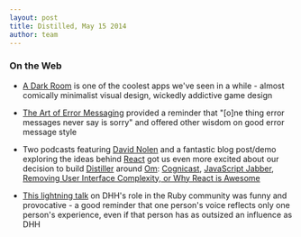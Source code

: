 ```yaml
---
layout: post
title: Distilled, May 15 2014
author: team
---
```


### On the Web

- [A Dark Room](https://medium.com/art-of-product-design/3dbf3958b514) is one of the coolest apps we've seen in a while - almost comically minimalist visual design, wickedly addictive game design

- [The Art of Error Messaging](http://inessential.com/2014/05/05/error_messages) provided a reminder that "[o]ne thing error messages never say is sorry" and offered other wisdom on good error message style

- Two podcasts featuring [David Nolen](http://swannodette.github.io/) and a fantastic blog post/demo exploring the ideas behind [React](http://facebook.github.io/react/) got us even more excited about our decision to build [Distiller](http://distiller.io) around [Om](https://github.com/swannodette/om): [Cognicast](http://thinkrelevance.com/blog/2014/04/10/david-nolen-cognicast-episode-054), [JavaScript Jabber](http://javascriptjabber.com/107-jsj-clojurescript-om-with-david-nolen/), [Removing User Interface Complexity, or Why React is Awesome](http://jlongster.com/Removing-User-Interface-Complexity,-or-Why-React-is-Awesome)

-  [This lightning talk](http://codon.com/the-dhh-problem) on DHH's role in the Ruby community was funny and provocative - a good reminder that one person's voice reflects only one person's experience, even if that person has as outsized an influence as DHH
